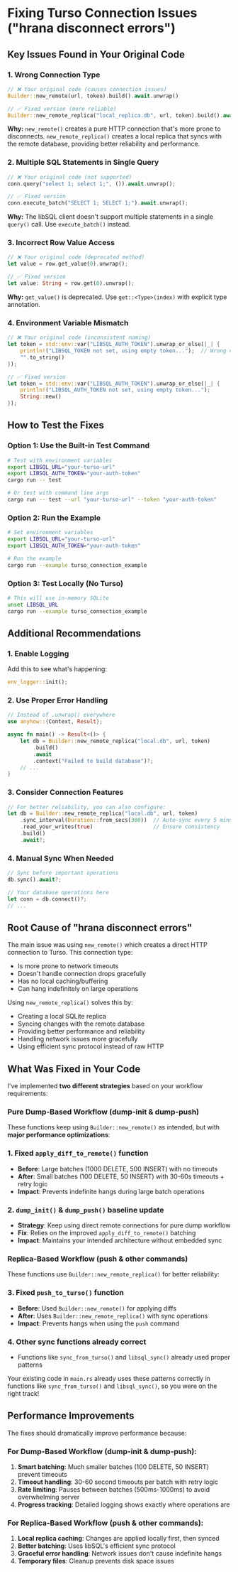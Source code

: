 # Fixing Turso Connection Issues ("hrana disconnect errors")

## Key Issues Found in Your Original Code

### 1. **Wrong Connection Type**
```rust
// ❌ Your original code (causes connection issues)
Builder::new_remote(url, token).build().await.unwrap()

// ✅ Fixed version (more reliable)
Builder::new_remote_replica("local_replica.db", url, token).build().await.unwrap()
```

**Why:** `new_remote()` creates a pure HTTP connection that's more prone to disconnects. `new_remote_replica()` creates a local replica that syncs with the remote database, providing better reliability and performance.

### 2. **Multiple SQL Statements in Single Query**
```rust
// ❌ Your original code (not supported)
conn.query("select 1; select 1;", ()).await.unwrap();

// ✅ Fixed version
conn.execute_batch("SELECT 1; SELECT 1;").await.unwrap();
```

**Why:** The libSQL client doesn't support multiple statements in a single `query()` call. Use `execute_batch()` instead.

### 3. **Incorrect Row Value Access**
```rust
// ❌ Your original code (deprecated method)
let value = row.get_value(0).unwrap();

// ✅ Fixed version
let value: String = row.get(0).unwrap();
```

**Why:** `get_value()` is deprecated. Use `get::<Type>(index)` with explicit type annotation.

### 4. **Environment Variable Mismatch**
```rust
// ❌ Your original code (inconsistent naming)
let token = std::env::var("LIBSQL_AUTH_TOKEN").unwrap_or_else(|_| {
    println!("LIBSQL_TOKEN not set, using empty token...");  // Wrong name in message
    "".to_string()
});

// ✅ Fixed version
let token = std::env::var("LIBSQL_AUTH_TOKEN").unwrap_or_else(|_| {
    println!("LIBSQL_AUTH_TOKEN not set, using empty token...");
    String::new()
});
```

## How to Test the Fixes

### Option 1: Use the Built-in Test Command
```bash
# Test with environment variables
export LIBSQL_URL="your-turso-url"
export LIBSQL_AUTH_TOKEN="your-auth-token"
cargo run -- test

# Or test with command line args
cargo run -- test --url "your-turso-url" --token "your-auth-token"
```

### Option 2: Run the Example
```bash
# Set environment variables
export LIBSQL_URL="your-turso-url"
export LIBSQL_AUTH_TOKEN="your-auth-token"

# Run the example
cargo run --example turso_connection_example
```

### Option 3: Test Locally (No Turso)
```bash
# This will use in-memory SQLite
unset LIBSQL_URL
cargo run --example turso_connection_example
```

## Additional Recommendations

### 1. **Enable Logging**
Add this to see what's happening:
```rust
env_logger::init();
```

### 2. **Use Proper Error Handling**
```rust
// Instead of .unwrap() everywhere
use anyhow::{Context, Result};

async fn main() -> Result<()> {
    let db = Builder::new_remote_replica("local.db", url, token)
        .build()
        .await
        .context("Failed to build database")?;
    // ...
}
```

### 3. **Consider Connection Features**
```rust
// For better reliability, you can also configure:
let db = Builder::new_remote_replica("local.db", url, token)
    .sync_interval(Duration::from_secs(300))  // Auto-sync every 5 minutes
    .read_your_writes(true)                   // Ensure consistency
    .build()
    .await?;
```

### 4. **Manual Sync When Needed**
```rust
// Sync before important operations
db.sync().await?;

// Your database operations here
let conn = db.connect()?;
// ...
```

## Root Cause of "hrana disconnect errors"

The main issue was using `new_remote()` which creates a direct HTTP connection to Turso. This connection type:
- Is more prone to network timeouts
- Doesn't handle connection drops gracefully  
- Has no local caching/buffering
- Can hang indefinitely on large operations

Using `new_remote_replica()` solves this by:
- Creating a local SQLite replica
- Syncing changes with the remote database
- Providing better performance and reliability
- Handling network issues more gracefully
- Using efficient sync protocol instead of raw HTTP

## What Was Fixed in Your Code

I've implemented **two different strategies** based on your workflow requirements:

### **Pure Dump-Based Workflow (dump-init & dump-push)**
These functions keep using `Builder::new_remote()` as intended, but with **major performance optimizations**:

### 1. Fixed `apply_diff_to_remote()` function 
- **Before**: Large batches (1000 DELETE, 500 INSERT) with no timeouts
- **After**: Small batches (100 DELETE, 50 INSERT) with 30-60s timeouts + retry logic
- **Impact**: Prevents indefinite hangs during large batch operations

### 2. `dump_init()` & `dump_push()` baseline update
- **Strategy**: Keep using direct remote connections for pure dump workflow
- **Fix**: Relies on the improved `apply_diff_to_remote()` batching
- **Impact**: Maintains your intended architecture without embedded sync

### **Replica-Based Workflow (push & other commands)**
These functions use `Builder::new_remote_replica()` for better reliability:

### 3. Fixed `push_to_turso()` function
- **Before**: Used `Builder::new_remote()` for applying diffs  
- **After**: Uses `Builder::new_remote_replica()` with sync operations
- **Impact**: Prevents hangs when using the `push` command

### 4. Other sync functions already correct
- Functions like `sync_from_turso()` and `libsql_sync()` already used proper patterns

Your existing code in `main.rs` already uses these patterns correctly in functions like `sync_from_turso()` and `libsql_sync()`, so you were on the right track!

## Performance Improvements

The fixes should dramatically improve performance because:

### **For Dump-Based Workflow (dump-init & dump-push):**
1. **Smart batching**: Much smaller batches (100 DELETE, 50 INSERT) prevent timeouts
2. **Timeout handling**: 30-60 second timeouts per batch with retry logic
3. **Rate limiting**: Pauses between batches (500ms-1000ms) to avoid overwhelming server
4. **Progress tracking**: Detailed logging shows exactly where operations are

### **For Replica-Based Workflow (push & other commands):**
1. **Local replica caching**: Changes are applied locally first, then synced
2. **Better batching**: Uses libSQL's efficient sync protocol 
3. **Graceful error handling**: Network issues don't cause indefinite hangs
4. **Temporary files**: Cleanup prevents disk space issues 